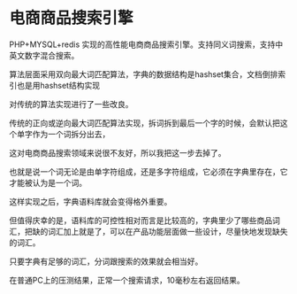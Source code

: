 # 电商商品搜索引擎 #

PHP+MYSQL+redis 实现的高性能电商商品搜索引擎。支持同义词搜索，支持中英文数字混合搜索。

算法层面采用双向最大词匹配算法，字典的数据结构是hashset集合，文档倒排索引也是用hashset结构实现

对传统的算法实现进行了一些改良。

传统的正向或逆向最大词匹配算法实现，拆词拆到最后一个字的时候，会默认把这个单字作为一个词拆分出去，

这对电商商品搜索领域来说很不友好，所以我把这一步去掉了。

也就是说一个词无论是由单字符组成，还是多字符组成，它必须在字典里存在，它才能被认为是一个词。

这样实现之后，字典语料库就会变得格外重要。

但值得庆幸的是，语料库的可控性相对而言是比较高的，字典里少了哪些商品词汇，把缺的词汇加上就是了，可以在产品功能层面做一些设计，尽量快地发现缺失的词汇。

只要字典有足够的词汇，分词跟搜索的效果就会相当好。

在普通PC上的压测结果，正常一个搜索请求，10毫秒左右返回结果。
